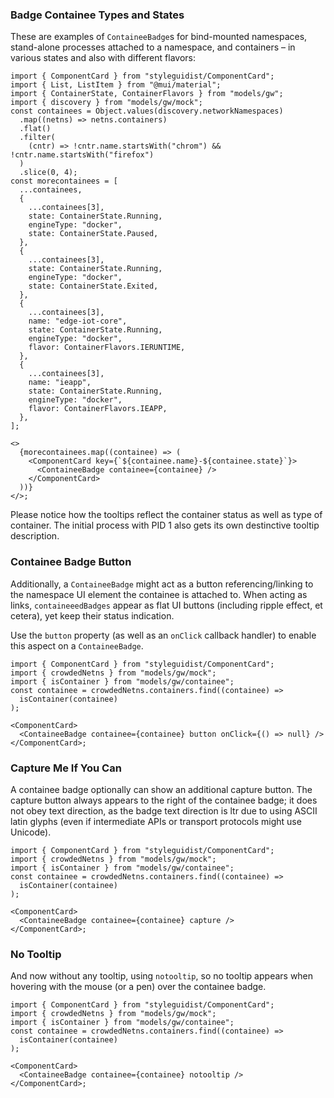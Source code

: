 ### Badge Containee Types and States

These are examples of `ContaineeBadge`s for bind-mounted namespaces, stand-alone
processes attached to a namespace, and containers – in various states and also
with different flavors:

```tsx
import { ComponentCard } from "styleguidist/ComponentCard";
import { List, ListItem } from "@mui/material";
import { ContainerState, ContainerFlavors } from "models/gw";
import { discovery } from "models/gw/mock";
const containees = Object.values(discovery.networkNamespaces)
  .map((netns) => netns.containers)
  .flat()
  .filter(
    (cntr) => !cntr.name.startsWith("chrom") && !cntr.name.startsWith("firefox")
  )
  .slice(0, 4);
const morecontainees = [
  ...containees,
  {
    ...containees[3],
    state: ContainerState.Running,
    engineType: "docker",
    state: ContainerState.Paused,
  },
  {
    ...containees[3],
    state: ContainerState.Running,
    engineType: "docker",
    state: ContainerState.Exited,
  },
  {
    ...containees[3],
    name: "edge-iot-core",
    state: ContainerState.Running,
    engineType: "docker",
    flavor: ContainerFlavors.IERUNTIME,
  },
  {
    ...containees[3],
    name: "ieapp",
    state: ContainerState.Running,
    engineType: "docker",
    flavor: ContainerFlavors.IEAPP,
  },
];

<>
  {morecontainees.map((containee) => (
    <ComponentCard key={`${containee.name}-${containee.state}`}>
      <ContaineeBadge containee={containee} />
    </ComponentCard>
  ))}
</>;
```

Please notice how the tooltips reflect the container status as well as type of
container. The initial process with PID 1 also gets its own destinctive tooltip
description.

### Containee Badge Button

Additionally, a `ContaineeBadge` might act as a button referencing/linking to
the namespace UI element the containee is attached to. When acting as links,
`containeeedBadges` appear as flat UI buttons (including ripple effect, et
cetera), yet keep their status indication.

Use the `button` property (as well as an `onClick` callback handler) to enable
this aspect on a `ContaineeBadge`.

```tsx
import { ComponentCard } from "styleguidist/ComponentCard";
import { crowdedNetns } from "models/gw/mock";
import { isContainer } from "models/gw/containee";
const containee = crowdedNetns.containers.find((containee) =>
  isContainer(containee)
);

<ComponentCard>
  <ContaineeBadge containee={containee} button onClick={() => null} />
</ComponentCard>;
```

### Capture Me If You Can

A containee badge optionally can show an additional capture button. The capture
button always appears to the right of the containee badge; it does not obey text
direction, as the badge text direction is ltr due to using ASCII latin glyphs
(even if intermediate APIs or transport protocols might use Unicode).

```tsx
import { ComponentCard } from "styleguidist/ComponentCard";
import { crowdedNetns } from "models/gw/mock";
import { isContainer } from "models/gw/containee";
const containee = crowdedNetns.containers.find((containee) =>
  isContainer(containee)
);

<ComponentCard>
  <ContaineeBadge containee={containee} capture />
</ComponentCard>;
```

### No Tooltip

And now without any tooltip, using `notooltip`, so no tooltip appears when
hovering with the mouse (or a pen) over the containee badge.

```tsx
import { ComponentCard } from "styleguidist/ComponentCard";
import { crowdedNetns } from "models/gw/mock";
import { isContainer } from "models/gw/containee";
const containee = crowdedNetns.containers.find((containee) =>
  isContainer(containee)
);

<ComponentCard>
  <ContaineeBadge containee={containee} notooltip />
</ComponentCard>;
```
